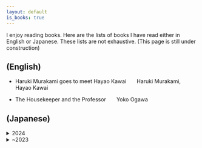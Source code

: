 ```yaml
---
layout: default
is_books: true
---
```


I enjoy reading books. Here are the lists of books I have read either in English or Japanese. These lists are not exhaustive.
(This page is still under construction)

## (English)

* Haruki Murakami goes to meet Hayao Kawai &nbsp;&nbsp;&nbsp;&nbsp;&nbsp; Haruki Murakami, Hayao Kawai

* The Housekeeper and the Professor &nbsp;&nbsp;&nbsp;&nbsp;&nbsp;  Yoko Ogawa

## (Japanese)

<details>
  <summary>2024</summary>
    * コンプレックス &nbsp;&nbsp;&nbsp;&nbsp;&nbsp;  河合隼雄
  
    * セラピスト &nbsp;&nbsp;&nbsp;&nbsp;&nbsp;  最相葉月
    
    * ラークライズ &nbsp;&nbsp;&nbsp;&nbsp;&nbsp;  フローラ・トンプソン、石田英子（訳）
    
    * 季節のない街 &nbsp;&nbsp;&nbsp;&nbsp;&nbsp;  山本周五郎
    
    * 親愛なるレニー: レナード・バーンスタインと戦後日本の物語 &nbsp;&nbsp;&nbsp;&nbsp;&nbsp;  吉原真里
    
    * 社会的処方: 孤立という病を地域のつながりで治す方法 &nbsp;&nbsp;&nbsp;&nbsp;&nbsp;  西智弘（編著）
</details>

<details>
  <summary>~2023</summary>
    * クマにあったらどうするか &nbsp;&nbsp;&nbsp;&nbsp;&nbsp;  アイヌ民族最後の狩人 姉崎等

    * 英国貴族，領地を野生に戻す &nbsp;&nbsp;&nbsp;&nbsp;&nbsp;  イザベラ・トゥリー， 三木直子（訳）

    * 「普通がいい」という病 &nbsp;&nbsp;&nbsp;&nbsp;&nbsp;  泉谷閑示
    
    * あひる　&nbsp;&nbsp;&nbsp;&nbsp;&nbsp;　今村夏子
    
    * ぐうたら人間学 狐狸庵閑話　&nbsp;&nbsp;&nbsp;&nbsp;&nbsp;　遠藤周作
    
    * 気弱な精神科医のアメリカ奮闘記　&nbsp;&nbsp;&nbsp;&nbsp;&nbsp;　岡野憲一郎
    
    * 博士の愛した数式 &nbsp;&nbsp;&nbsp;&nbsp;&nbsp;  小川洋子
    
    * わたしのマトカ &nbsp;&nbsp;&nbsp;&nbsp;&nbsp;  片桐はいり
    
    * グアテマラの弟 &nbsp;&nbsp;&nbsp;&nbsp;&nbsp;  片桐はいり
    
    * こころの処方箋 &nbsp;&nbsp;&nbsp;&nbsp;&nbsp;  河合隼雄
    
    * 神話と日本人の心 &nbsp;&nbsp;&nbsp;&nbsp;&nbsp;  河合隼雄
    
    * 村上春樹，河合隼雄に会いにいく &nbsp;&nbsp;&nbsp;&nbsp;&nbsp;  河合隼雄，村上春樹
    
    * 心の深みへ &nbsp;&nbsp;&nbsp;&nbsp;&nbsp;  河合隼雄，柳田邦男

    * 生きるとは，自分の物語をつくること &nbsp;&nbsp;&nbsp;&nbsp;&nbsp;  河合隼雄，小川洋子
    
    * こころの声を聴く（河合隼雄対話集） &nbsp;&nbsp;&nbsp;&nbsp;&nbsp;  河合隼雄
    
    * 河合隼雄の読書人生――深層意識への道） &nbsp;&nbsp;&nbsp;&nbsp;&nbsp;  河合隼雄
    
    * 外来種のウソ・ホントを科学する &nbsp;&nbsp;&nbsp;&nbsp;&nbsp;  ケン・トムソン，屋代通子（訳）
    
    * たいのおかしら &nbsp;&nbsp;&nbsp;&nbsp;&nbsp;  さくらももこ
    
    * またたび &nbsp;&nbsp;&nbsp;&nbsp;&nbsp;  さくらももこ
    
    * おんぶにだっこ &nbsp;&nbsp;&nbsp;&nbsp;&nbsp;  さくらももこ
    
    * 夜間飛行 &nbsp;&nbsp;&nbsp;&nbsp;&nbsp;  サン・テグジュペリ　二木麻里（訳）
    
    * これでおしまい &nbsp;&nbsp;&nbsp;&nbsp;&nbsp;  篠田桃紅
    
    * ウィスコンシン渾身日記 &nbsp;&nbsp;&nbsp;&nbsp;&nbsp;  白井青子
    
    * 閉された言語・日本語の世界 &nbsp;&nbsp;&nbsp;&nbsp;&nbsp;  鈴木孝夫

    * ガンジス河でバタフライ &nbsp;&nbsp;&nbsp;&nbsp;&nbsp;  たかのてるこ
    
    * 西の魔女が死んだ &nbsp;&nbsp;&nbsp;&nbsp;&nbsp;  梨木香歩
    
    * 若き数学者のアメリカ &nbsp;&nbsp;&nbsp;&nbsp;&nbsp;  藤原正彦
    
    * 管見妄語　常識は凡人のもの &nbsp;&nbsp;&nbsp;&nbsp;&nbsp;  藤原正彦
    
    * 外来種は本当に悪者か?（新しい野生 THE NEW WILD） &nbsp;&nbsp;&nbsp;&nbsp;&nbsp;　フレッド・ピアス， 藤井留美（訳）
    
    * 老人と海 &nbsp;&nbsp;&nbsp;&nbsp;&nbsp;  ヘミングウェイ　高見浩（訳）
    
    * 旅をする木 &nbsp;&nbsp;&nbsp;&nbsp;&nbsp; 星野道夫
    
    * 長い旅の途上 &nbsp;&nbsp;&nbsp;&nbsp;&nbsp; 星野道夫
    
    * 火山のふもとで &nbsp;&nbsp;&nbsp;&nbsp;&nbsp;  松家仁之
    
    * 優雅なのかどうか、わからない &nbsp;&nbsp;&nbsp;&nbsp;&nbsp;  松家仁之
    
    * 光の犬 &nbsp;&nbsp;&nbsp;&nbsp;&nbsp;  松家仁之
    
    * 土を喰う日々 &nbsp;&nbsp;&nbsp;&nbsp;&nbsp;  水上勉
    
    * のんのんばあとオレ &nbsp;&nbsp;&nbsp;&nbsp;&nbsp;  水木しげる 
    
    * 父の詫び状 &nbsp;&nbsp;&nbsp;&nbsp;&nbsp;  向田邦子
    
    * 眠る盃 &nbsp;&nbsp;&nbsp;&nbsp;&nbsp;  向田邦子

    * まちがったっていいじゃないか &nbsp;&nbsp;&nbsp;&nbsp;&nbsp;  森毅
    
    * 日日是好日 &nbsp;&nbsp;&nbsp;&nbsp;&nbsp;  森下典子
    
    * 走ることについて語るときに僕の語ること &nbsp;&nbsp;&nbsp;&nbsp;&nbsp; 村上春樹
    
    * ラオスにいったい何があるというんですか？ &nbsp;&nbsp;&nbsp;&nbsp;&nbsp; 村上春樹
    
    * 時が滲む朝 &nbsp;&nbsp;&nbsp;&nbsp;&nbsp; 楊逸
    
    * 金魚生活 &nbsp;&nbsp;&nbsp;&nbsp;&nbsp; 楊逸
    
    * 表参道のセレブ犬とカバーニャ要塞の野良犬 &nbsp;&nbsp;&nbsp;&nbsp;&nbsp; 若林正恭
</details>
